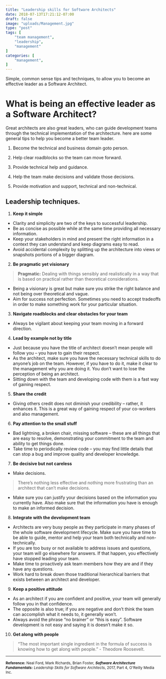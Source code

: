 ```yaml
---
title: "Leadership skills for Software Architects"
date: 2018-07-13T17:21:12-07:00
draft: false
image: "uploads/Management.jpg"
type: "post"
tags: [
    "team management",
    "leadership",
    "management"
]
categories: [
    "management",
]
---
```

Simple, common sense tips and techniques, to allow you to become an effective leader as a Software Architect.
<!--more-->
# What is being an effective leader as a Software Architect?
Great architects are also great leaders, who can guide development teams through the technical implementation of the architecture. here are some general tips to help you become a better team leader.

1. Become the technical and business domain goto person.

2. Help clear roadblocks so the team can move forward.

3. Provide technical help and guidance.

4. Help the team make decisions and validate those decisions.

5. Provide motivation and support, technical and non-technical.

## Leadership techniques.
1. **Keep it simple**

  * Clarity and simplicity are two of the keys to successful leadership.
  * Be as concise as possible while at the same time providing all necessary information.
  * Keep your stakeholders in mind and present the right information in a context they can understand and keep diagrams easy to read.
  * Avoid accidental complexity by splitting up the architecture into views or snapshots portions of a bigger diagram.

2. **Be pragmatic yet visionary**

  > **Pragmatic:** Dealing with things sensibly and realistically in a way that is based on practical rather than theoretical considerations.

  * Being a visionary is great but make sure you strike the right balance and not being over theoretical and vague.
  * Aim for success not perfection. Sometimes you need to accept tradeoffs in order to make something work for your particular situation.

3. **Navigate roadblocks and clear obstacles for your team**

  * Always be vigilant about keeping your team moving in a forward direction.

4. **Lead by example not by title**

  * Just because you have the title of architect doesn’t mean people will follow you – you have to gain their respect.
  * As the architect, make sure you have the necessary technical skills to do anyone’s job on the team. However, if you have to do it, make it clear to the management why you are doing it. You don’t want to lose the perception of being an architect.
  * Sitting down with the team and developing code with them is a fast way of gaining respect.

5. **Share the credit**

  * Giving others credit does not diminish your credibility – rather, it enhances it. This is a great way of gaining respect of your co-workers and also management.

6. **Pay attention to the small stuff**

  * Bad lightning, a broken chair, missing software – these are all things that are easy to resolve, demonstrating your commitment to the team and ability to get things done.
  * Take time to periodically review code – you may find little details that can stop a bug and improve quality and developer knowledge.

7. **Be decisive but not careless**

  * Make decisions.

  >  There’s nothing less effective and nothing more frustrating than an architect that can’t make decisions.

  * Make sure you can justify your decisions based on the information you currently have. Also make sure that the information you have is enough to make an informed decision.

8. **Integrate with the development team**

  * Architects are very busy people as they participate in many phases of the whole software development lifecycle. Make sure you have time to be able to guide, mentor and help your team both technically and non-technically.
  * If you are too busy or not available to address issues and questions, your team will go elsewhere for answers. If that happen, you effectively have stopped leading your team.
  * Make time to proactively ask team members how they are and if they have any questions.
  * Work hard to break down those traditional hierarchical barriers that exists between an architect and developer.

9. **Keep a positive attitude**

  * As an architect if you are confident and positive, your team will generally follow you in that confidence.
  * The opposite is also true; if you are negative and don’t think the team can accomplish what it needs to, it generally won’t.
  * Always avoid the phrase “no brainer” or “this is easy”. Software development is not easy and saying it is doesn’t make it so.

10. **Get along with people**

  > “The most important single ingredient in the formula of success is knowing how to get along with people.” - Theodore Roosevelt.

  ***

  <span style="font-size: 12px; line-height: normal;">**Reference:** Neal Ford, Mark Richards, Brian Foster, **_Software Architecture Fundamentals:_** _Leadership Skills for Software Architects_, 2017, Part 4, O'Reilly Media Inc.</span>
